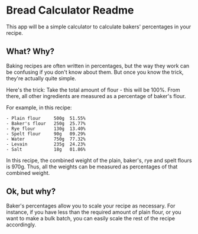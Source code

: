 # Bread Calculator Readme

This app will be a simple calculator to calculate bakers' percentages in your recipe.

## What? Why?
Baking recipes are often written in percentages, but the way they work can be confusing if you don't know about them. But once you know the trick, they're actually quite simple.

Here's the trick: Take the total amount of flour - this will be 100%. From there, all other ingredients are measured as a percentage of baker's flour.

For example, in this recipe:

```
- Plain flour     500g  51.55%
- Baker's flour   250g  25.77%
- Rye flour       130g  13.40%
- Spelt flour     90g   09.29%
- Water           750g  77.32%
- Levain          235g  24.23%
- Salt            18g   01.86%
```

In this recipe, the combined weight of the plain, baker's, rye and spelt flours is 970g.
Thus, all the weights can be measured as percentages of that combined weight.

## Ok, but why?
Baker's percentages allow you to scale your recipe as necessary. For instance, if you have less than the required amount of plain flour, or you want to make a bulk batch, you can easily scale the rest of the recipe accordingly.